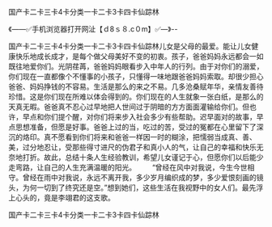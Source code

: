 国产卡二卡三卡4卡分类一卡二卡3卡四卡仙踪林

《——✅手机浏览器打开网沚【ｄ8ｓ８.c０m】✅—》--

国产卡二卡三卡4卡分类一卡二卡3卡四卡仙踪林儿女是父母的最爱。能让儿女健康快乐地成长成才，是每个做父母美好不变的初衷。孩子，爸爸妈妈永远都会一如既往地爱你们。光阴荏苒，爸爸妈妈眼看步入中年人的行列。由于对你们的溺爱，你们现在一直都像个不懂事的小孩子，只懂得一味地跟爸爸妈妈索取。却很少担心爸爸、妈妈挣钱的不容易。生活是那么的来之不易。几多沧桑赋年华，亲情友善待珍惜。这是你们现在所难以体会得到的。你们现在的人生就象一张白纸，是那么的天真无暇。爸爸真不忍心过早地把人世间过于阴暗的方方面面灌输给你们。但也许，早点和你们提个醒，对你们将来步入社会多少有些帮助。迟早面对的故事，早点思想准备，但愿是好事。爸爸上过的当，吃过的苦，受过的冤都在心里留下了深沉的烙印。真不愿看到你们将来和爸爸一样因一时的糊涂，把懦弱当成真、善、美，过分地忍让，受那些得寸进尺的伪君子和真小人的气，让自己的幸福和快乐无奈地打折。故此，总结十条人生经验教训，希望儿女谨记于心，但愿你们以后能少走弯路，让自己的人生充满温暖的阳光。
　　“曾经在风中对我说，今生今世相守。曾经在雨中对我说，永远不离开我，多少岁月编织成的梦，多少爱恨刻画的镜头，为何一切到了终究还是空。”想到她们，这些生活在我视野中的女人们。最先浮上心头的，竟是李翊君的这支歌。





国产卡二卡三卡4卡分类一卡二卡3卡四卡仙踪林
